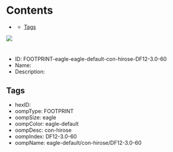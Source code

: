 



Contents
========

* [](#)
	* [Tags](#tags)
  
![][im]
# 

- ID: FOOTPRINT-eagle-eagle-default-con-hirose-DF12-3.0-60
- Name: 
- Description: 

## Tags

- hexID: 
- oompType: FOOTPRINT
- oompSize: eagle
- oompColor: eagle-default
- oompDesc: con-hirose
- oompIndex: DF12-3.0-60
- oompName: eagle-default/con-hirose/DF12-3.0-60



[im]: image.png
